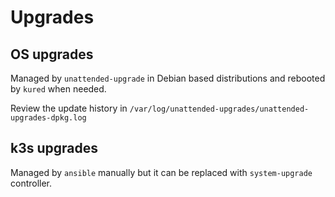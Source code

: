 # Upgrades

## OS upgrades

Managed by `unattended-upgrade` in Debian based distributions and rebooted by `kured` when needed.

Review the update history in `/var/log/unattended-upgrades/unattended-upgrades-dpkg.log`

## k3s upgrades

Managed by `ansible` manually but it can be replaced with `system-upgrade` controller.
